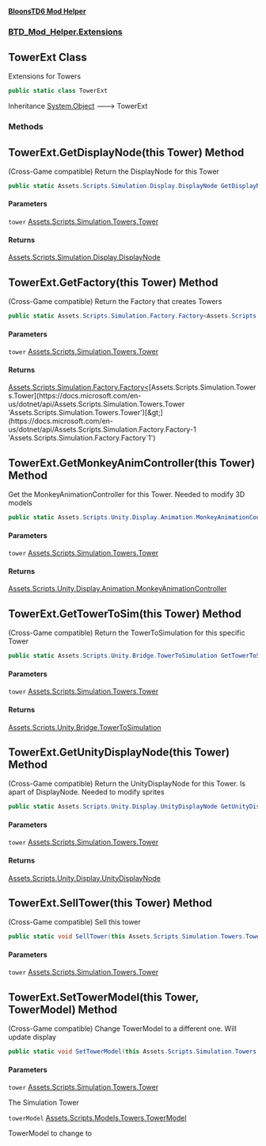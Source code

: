 #### [BloonsTD6 Mod Helper](index.md 'index')
### [BTD_Mod_Helper.Extensions](index.md#BTD_Mod_Helper.Extensions 'BTD_Mod_Helper.Extensions')

## TowerExt Class

Extensions for Towers

```csharp
public static class TowerExt
```

Inheritance [System.Object](https://docs.microsoft.com/en-us/dotnet/api/System.Object 'System.Object') &#129106; TowerExt
### Methods

<a name='BTD_Mod_Helper.Extensions.TowerExt.GetDisplayNode(thisAssets.Scripts.Simulation.Towers.Tower)'></a>

## TowerExt.GetDisplayNode(this Tower) Method

(Cross-Game compatible) Return the DisplayNode for this Tower

```csharp
public static Assets.Scripts.Simulation.Display.DisplayNode GetDisplayNode(this Assets.Scripts.Simulation.Towers.Tower tower);
```
#### Parameters

<a name='BTD_Mod_Helper.Extensions.TowerExt.GetDisplayNode(thisAssets.Scripts.Simulation.Towers.Tower).tower'></a>

`tower` [Assets.Scripts.Simulation.Towers.Tower](https://docs.microsoft.com/en-us/dotnet/api/Assets.Scripts.Simulation.Towers.Tower 'Assets.Scripts.Simulation.Towers.Tower')

#### Returns
[Assets.Scripts.Simulation.Display.DisplayNode](https://docs.microsoft.com/en-us/dotnet/api/Assets.Scripts.Simulation.Display.DisplayNode 'Assets.Scripts.Simulation.Display.DisplayNode')

<a name='BTD_Mod_Helper.Extensions.TowerExt.GetFactory(thisAssets.Scripts.Simulation.Towers.Tower)'></a>

## TowerExt.GetFactory(this Tower) Method

(Cross-Game compatible) Return the Factory that creates Towers

```csharp
public static Assets.Scripts.Simulation.Factory.Factory<Assets.Scripts.Simulation.Towers.Tower> GetFactory(this Assets.Scripts.Simulation.Towers.Tower tower);
```
#### Parameters

<a name='BTD_Mod_Helper.Extensions.TowerExt.GetFactory(thisAssets.Scripts.Simulation.Towers.Tower).tower'></a>

`tower` [Assets.Scripts.Simulation.Towers.Tower](https://docs.microsoft.com/en-us/dotnet/api/Assets.Scripts.Simulation.Towers.Tower 'Assets.Scripts.Simulation.Towers.Tower')

#### Returns
[Assets.Scripts.Simulation.Factory.Factory&lt;](https://docs.microsoft.com/en-us/dotnet/api/Assets.Scripts.Simulation.Factory.Factory-1 'Assets.Scripts.Simulation.Factory.Factory`1')[Assets.Scripts.Simulation.Towers.Tower](https://docs.microsoft.com/en-us/dotnet/api/Assets.Scripts.Simulation.Towers.Tower 'Assets.Scripts.Simulation.Towers.Tower')[&gt;](https://docs.microsoft.com/en-us/dotnet/api/Assets.Scripts.Simulation.Factory.Factory-1 'Assets.Scripts.Simulation.Factory.Factory`1')

<a name='BTD_Mod_Helper.Extensions.TowerExt.GetMonkeyAnimController(thisAssets.Scripts.Simulation.Towers.Tower)'></a>

## TowerExt.GetMonkeyAnimController(this Tower) Method

Get the MonkeyAnimationController for this Tower. Needed to modify 3D models

```csharp
public static Assets.Scripts.Unity.Display.Animation.MonkeyAnimationController GetMonkeyAnimController(this Assets.Scripts.Simulation.Towers.Tower tower);
```
#### Parameters

<a name='BTD_Mod_Helper.Extensions.TowerExt.GetMonkeyAnimController(thisAssets.Scripts.Simulation.Towers.Tower).tower'></a>

`tower` [Assets.Scripts.Simulation.Towers.Tower](https://docs.microsoft.com/en-us/dotnet/api/Assets.Scripts.Simulation.Towers.Tower 'Assets.Scripts.Simulation.Towers.Tower')

#### Returns
[Assets.Scripts.Unity.Display.Animation.MonkeyAnimationController](https://docs.microsoft.com/en-us/dotnet/api/Assets.Scripts.Unity.Display.Animation.MonkeyAnimationController 'Assets.Scripts.Unity.Display.Animation.MonkeyAnimationController')

<a name='BTD_Mod_Helper.Extensions.TowerExt.GetTowerToSim(thisAssets.Scripts.Simulation.Towers.Tower)'></a>

## TowerExt.GetTowerToSim(this Tower) Method

(Cross-Game compatible) Return the TowerToSimulation for this specific Tower

```csharp
public static Assets.Scripts.Unity.Bridge.TowerToSimulation GetTowerToSim(this Assets.Scripts.Simulation.Towers.Tower tower);
```
#### Parameters

<a name='BTD_Mod_Helper.Extensions.TowerExt.GetTowerToSim(thisAssets.Scripts.Simulation.Towers.Tower).tower'></a>

`tower` [Assets.Scripts.Simulation.Towers.Tower](https://docs.microsoft.com/en-us/dotnet/api/Assets.Scripts.Simulation.Towers.Tower 'Assets.Scripts.Simulation.Towers.Tower')

#### Returns
[Assets.Scripts.Unity.Bridge.TowerToSimulation](https://docs.microsoft.com/en-us/dotnet/api/Assets.Scripts.Unity.Bridge.TowerToSimulation 'Assets.Scripts.Unity.Bridge.TowerToSimulation')

<a name='BTD_Mod_Helper.Extensions.TowerExt.GetUnityDisplayNode(thisAssets.Scripts.Simulation.Towers.Tower)'></a>

## TowerExt.GetUnityDisplayNode(this Tower) Method

(Cross-Game compatible) Return the UnityDisplayNode for this Tower. Is apart of DisplayNode. Needed to modify sprites

```csharp
public static Assets.Scripts.Unity.Display.UnityDisplayNode GetUnityDisplayNode(this Assets.Scripts.Simulation.Towers.Tower tower);
```
#### Parameters

<a name='BTD_Mod_Helper.Extensions.TowerExt.GetUnityDisplayNode(thisAssets.Scripts.Simulation.Towers.Tower).tower'></a>

`tower` [Assets.Scripts.Simulation.Towers.Tower](https://docs.microsoft.com/en-us/dotnet/api/Assets.Scripts.Simulation.Towers.Tower 'Assets.Scripts.Simulation.Towers.Tower')

#### Returns
[Assets.Scripts.Unity.Display.UnityDisplayNode](https://docs.microsoft.com/en-us/dotnet/api/Assets.Scripts.Unity.Display.UnityDisplayNode 'Assets.Scripts.Unity.Display.UnityDisplayNode')

<a name='BTD_Mod_Helper.Extensions.TowerExt.SellTower(thisAssets.Scripts.Simulation.Towers.Tower)'></a>

## TowerExt.SellTower(this Tower) Method

(Cross-Game compatible) Sell this tower

```csharp
public static void SellTower(this Assets.Scripts.Simulation.Towers.Tower tower);
```
#### Parameters

<a name='BTD_Mod_Helper.Extensions.TowerExt.SellTower(thisAssets.Scripts.Simulation.Towers.Tower).tower'></a>

`tower` [Assets.Scripts.Simulation.Towers.Tower](https://docs.microsoft.com/en-us/dotnet/api/Assets.Scripts.Simulation.Towers.Tower 'Assets.Scripts.Simulation.Towers.Tower')

<a name='BTD_Mod_Helper.Extensions.TowerExt.SetTowerModel(thisAssets.Scripts.Simulation.Towers.Tower,Assets.Scripts.Models.Towers.TowerModel)'></a>

## TowerExt.SetTowerModel(this Tower, TowerModel) Method

(Cross-Game compatible) Change TowerModel to a different one. Will update display

```csharp
public static void SetTowerModel(this Assets.Scripts.Simulation.Towers.Tower tower, Assets.Scripts.Models.Towers.TowerModel towerModel);
```
#### Parameters

<a name='BTD_Mod_Helper.Extensions.TowerExt.SetTowerModel(thisAssets.Scripts.Simulation.Towers.Tower,Assets.Scripts.Models.Towers.TowerModel).tower'></a>

`tower` [Assets.Scripts.Simulation.Towers.Tower](https://docs.microsoft.com/en-us/dotnet/api/Assets.Scripts.Simulation.Towers.Tower 'Assets.Scripts.Simulation.Towers.Tower')

The Simulation Tower

<a name='BTD_Mod_Helper.Extensions.TowerExt.SetTowerModel(thisAssets.Scripts.Simulation.Towers.Tower,Assets.Scripts.Models.Towers.TowerModel).towerModel'></a>

`towerModel` [Assets.Scripts.Models.Towers.TowerModel](https://docs.microsoft.com/en-us/dotnet/api/Assets.Scripts.Models.Towers.TowerModel 'Assets.Scripts.Models.Towers.TowerModel')

TowerModel to change to